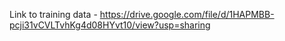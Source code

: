 Link to training data - https://drive.google.com/file/d/1HAPMBB-pcji31vCVLTvhKg4d08HYvt10/view?usp=sharing
